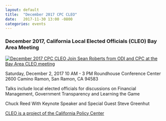 ```yaml
---
layout: default
title:  "December 2017 CPC CLEO"
date:   2017-11-30 13:00 -0800
categories: events
---
```

### December 2017, California Local Elected Officials (CLEO) Bay Area Meeting
<a href="https://calocalelectedofficials.org/events/" target="_blank">
<img src="{{'/assets/img/cleo_home_small.png'}}" 
alt="December 2017 CPC CLEO">
Join Sean Roberts from ODI and CPC at the Bay Area CLEO meeting</a>

Saturday, December 2, 2017 10 AM - 3 PM
Roundhouse Conference Center
2600 Camino Ramon, San Ramon, CA 94583

Talks include local elected officials for discussions on
Financial Management, Government Transparency and
Learning the Game

Chuck Reed With Keynote Speaker
and Special Guest Steve Greenhut

<a href="http://californiapolicycenter.org/" target="_blank">
CLEO is a project of the California Policy Center</a>
